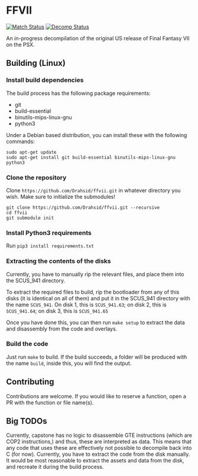 # FFVII
[![Match Status](https://img.shields.io/badge/matched-0.00-brightgreen.svg)]()
[![Decomp Status](https://img.shields.io/badge/decompiled-0.00-yellow.svg)]()

An in-progress decompilation of the original US release of Final Fantasy VII on the PSX.

## Building (Linux)

### Install build dependencies
The build process has the following package requirements:
- git
- build-essential
- binutils-mips-linux-gnu
- python3

Under a Debian based distribution, you can install these with the following commands:
```
sudo apt-get update
sudo apt-get install git build-essential binutils-mips-linux-gnu python3
```

### Clone the repository
Clone `https://github.com/Drahsid/ffvii.git` in whatever directory you wish. Make sure to initialize the submodules!
```
git clone https://github.com/Drahsid/ffvii.git --recursive
cd ffvii
git submodule init
```

### Install Python3 requirements
Run `pip3 install requirements.txt`

### Extracting the contents of the disks
Currently, you have to manually rip the relevant files, and place them into the SCUS_941 directory.

To extract the required files to build, rip the bootloader from any of this disks (it is identical on all of them) and put it in the SCUS_941 directory with the name `SCUS_941`. On disk 1, this is `SCUS_941.63`; on disk 2, this is `SCUS_941.64`; on disk 3, this is `SCUS_941.65`

Once you have done this, you can then run `make setup` to extract the data and disassembly from the code and overlays.

### Build the code
Just run `make` to build. If the build succeeds, a folder will be produced with the name `build`, inside this, you will find the output.

## Contributing
Contributions are welcome. If you would like to reserve a function, open a PR with the function or file name(s).

## Big TODOs
Currently, capstone has no logic to disassemble GTE instructions (which are COP2 instructions,) and thus, these are interpreted as data. This means that any code that uses these are effectively not possible to decompile back into C (for now).
Currently, you have to extract the code from the disk manually. It would be most reasonable to extract the assets and data from the disk, and recreate it during the build process.

